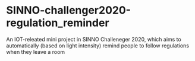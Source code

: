 # SINNO-challenger2020-regulation_reminder
An IOT-releated mini project in SINNO Challeneger 2020, which aims to automatically (based on light intensity) remind people to follow regulations when they leave a room 
